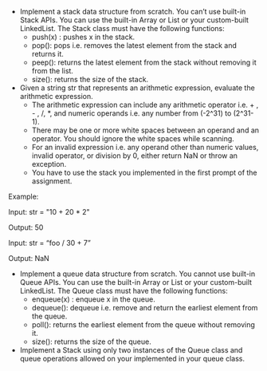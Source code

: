 * Implement a stack data structure from scratch. You can’t use built-in Stack APIs. You can use the built-in Array or List or your custom-built LinkedList.  The Stack class must have the following functions:
    * push(x) : pushes x in the stack. 
    * pop(): pops i.e. removes the latest element from the stack and returns it. 
    * peep(): returns the latest element from the stack without removing it from the list. 
    * size(): returns the size of the stack. 
* Given a string str that represents an arithmetic expression, evaluate the arithmetic expression.
    * The arithmetic expression can include any arithmetic operator i.e. + , - , /, *, and numeric operands i.e. any number from  (-2^31) to (2^31-1). 
    * There may be one or more white spaces between an operand and an operator. You should ignore the white spaces while scanning. 
    * For an invalid expression i.e. any operand other than numeric values, invalid operator, or division by 0, either return NaN or throw an exception. 
    * You have to use the stack you implemented in the first prompt of the assignment.

Example: 

Input: str = "10 + 20 * 2"

Output: 50

Input: str = “foo / 30 + 7”

Output: NaN

* Implement a queue data structure from scratch. You cannot use built-in Queue APIs. You can use the built-in Array or List or your custom-built LinkedList.  The Queue class must have the following functions:
    * enqueue(x) : enqueue x in the queue. 
    * dequeue(): dequeue i.e. remove and return the earliest element from the queue. 
    * poll(): returns the earliest element from the queue without removing it. 
    * size(): returns the size of the queue.  
* Implement a Stack using only two instances of the Queue class and queue operations allowed on your implemented in your queue class.
